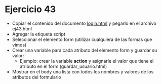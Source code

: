 # Ejercicio 43

* Copiar el contenido del documento [login.html](ejemplos/formularios/login.html) y pegarlo en el archivo ej43.html
* Agregar la etiqueta script
* Seleccionar el elemento form (utilizar cualquiera de las formas que vimos)
* Crear una variable para cada atributo del elemento form y guardar su valor: 
  * Ejemplo: crear la variable **action** y asignarle el valor que tiene el atributo en el form (guardar_usuario.html)
* Mostrar en el body una lista con todos los nombres y valores de los atributos del formulario